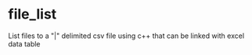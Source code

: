 # file_list
List files to a "|" delimited csv file using c++ that can be linked with excel data table

